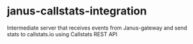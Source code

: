 # janus-callstats-integration
Intermediate server that receives events from Janus-gateway and send stats to callstats.io using Callstats REST API
